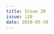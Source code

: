 ```yaml
---
title: Issue 20
issue: i20
date: 2019-05-30
---
```


<!-- An editorial preface to the Issue may go here in Markdown format. -->
